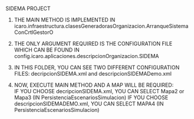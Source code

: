 SIDEMA PROJECT
1.  THE MAIN METHOD IS IMPLEMENTED IN icaro.infraestructura.clasesGeneradorasOrganizacion.ArranqueSistemaConCrtlGestorO

2.  THE ONLY ARGUMENT REQUIRED IS THE CONFIGURATION FILE WHICH CAN BE FOUND IN config.icaro.aplicaciones.descripcionOrganizacion.SIDEMA

3.  IN THIS FOLDER, YOU CAN SEE TWO DIFFERENT CONFIGURATION FILES: decripcionSIDEMA.xml and descripcionSIDEMADemo.xml

4.  NOW, EXECUTE MAIN METHOD AND A MAP WILL BE REQUIRED: 	
                 	IF YOU CHOOSE decripcionSIDEMA.xml, YOU CAN SELECT Mapa2 or Mapa3 (IN PersistenciaEscenariosSimulacion)
			IF YOU CHOOSE descripcionSIDEMADEMO.xml, YOU CAN SELECT MAPA4 (IN PersistenciaEscenariosSimulacion) 
